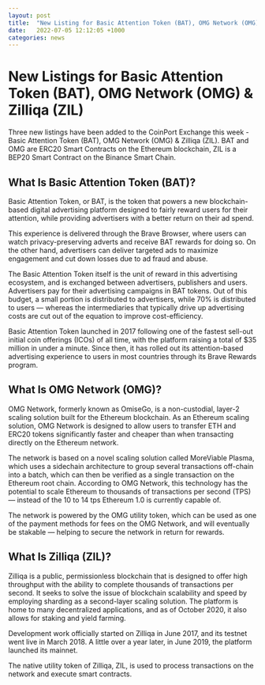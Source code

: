 ```yaml
---
layout: post
title:  "New Listing for Basic Attention Token (BAT), OMG Network (OMG) & Zilliqa (ZIL)"
date:   2022-07-05 12:12:05 +1000
categories: news
---
```

# New Listings for Basic Attention Token (BAT), OMG Network (OMG) & Zilliqa (ZIL)

Three new listings have been added to the CoinPort Exchange this week - Basic Attention Token (BAT), OMG Network (OMG) & Zilliqa (ZIL). BAT and OMG are ERC20 Smart Contracts on the Ethereum blockchain, ZIL is a BEP20 Smart Contract on the Binance Smart Chain. 

## What Is Basic Attention Token (BAT)?

Basic Attention Token, or BAT, is the token that powers a new blockchain-based digital advertising platform designed to fairly reward users for their attention, while providing advertisers with a better return on their ad spend.

This experience is delivered through the Brave Browser, where users can watch privacy-preserving adverts and receive BAT rewards for doing so. On the other hand, advertisers can deliver targeted ads to maximize engagement and cut down losses due to ad fraud and abuse.

The Basic Attention Token itself is the unit of reward in this advertising ecosystem, and is exchanged between advertisers, publishers and users. Advertisers pay for their advertising campaigns in BAT tokens. Out of this budget, a small portion is distributed to advertisers, while 70% is distributed to users — whereas the intermediaries that typically drive up advertising costs are cut out of the equation to improve cost-efficiency.

Basic Attention Token launched in 2017 following one of the fastest sell-out initial coin offerings (ICOs) of all time, with the platform raising a total of $35 million in under a minute. Since then, it has rolled out its attention-based advertising experience to users in most countries through its Brave Rewards program.    

## What Is OMG Network (OMG)?

OMG Network, formerly known as OmiseGo, is a non-custodial, layer-2 scaling solution built for the Ethereum blockchain. As an Ethereum scaling solution, OMG Network is designed to allow users to transfer ETH and ERC20 tokens significantly faster and cheaper than when transacting directly on the Ethereum network.

The network is based on a novel scaling solution called MoreViable Plasma, which uses a sidechain architecture to group several transactions off-chain into a batch, which can then be verified as a single transaction on the Ethereum root chain. According to OMG Network, this technology has the potential to scale Ethereum to thousands of transactions per second (TPS) — instead of the 10 to 14 tps Ethereum 1.0 is currently capable of.

The network is powered by the OMG utility token, which can be used as one of the payment methods for fees on the OMG Network, and will eventually be stakable — helping to secure the network in return for rewards.

## What Is Zilliqa (ZIL)?

Zilliqa is a public, permissionless blockchain that is designed to offer high throughput with the ability to complete thousands of transactions per second. It seeks to solve the issue of blockchain scalability and speed by employing sharding as a second-layer scaling solution. The platform is home to many decentralized applications, and as of October 2020, it also allows for staking and yield farming.

Development work officially started on Zilliqa in June 2017, and its testnet went live in March 2018. A little over a year later, in June 2019, the platform launched its mainnet.

The native utility token of Zilliqa, ZIL, is used to process transactions on the network and execute smart contracts.
